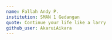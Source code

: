 ```yaml
---
name: Fallah Andy P.
institution: SMAN 1 Gedangan
quote: Continue your life like a larry
github_user: AkaruiAikara
---
```

